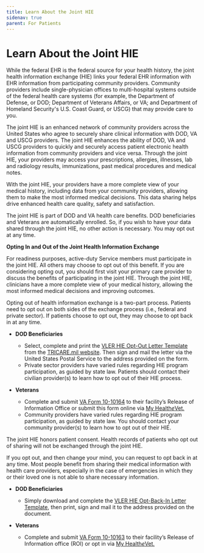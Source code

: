 ```yaml
---
title: Learn About the Joint HIE
sidenav: true
parent: For Patients
---
```

# Learn About the Joint HIE

While the federal EHR is the federal source for your health history, the joint health information exchange (HIE) links your federal EHR information with EHR information from participating community providers. Community providers include single-physician offices to multi-hospital systems outside of the federal health care systems (for example, the Department of Defense, or DOD; Department of Veterans Affairs, or VA; and Department of Homeland Security's U.S. Coast Guard, or USCG) that may provide care to you.

The joint HIE is an enhanced network of community providers across the United States who agree to securely share clinical information with DOD, VA and USCG providers. The joint HIE enhances the ability of DOD, VA and USCG providers to quickly and securely access patient electronic health information from community providers and vice versa. Through the joint HIE, your providers may access your prescriptions, allergies, illnesses, lab and radiology results, immunizations, past medical procedures and medical notes.

With the joint HIE, your providers have a more complete view of your medical history, including data from your community providers, allowing them to make the most informed medical decisions. This data sharing helps drive enhanced health care quality, safety and satisfaction.

The joint HIE is part of DOD and VA health care benefits. DOD beneficiaries and Veterans are automatically enrolled. So, if you wish to have your data shared through the joint HIE, no other action is necessary. You may opt out at any time.

**Opting In and Out of the Joint Health Information Exchange**

For readiness purposes, active-duty Service members must participate in the joint HIE. All others may choose to opt out of this benefit. If you are considering opting out, you should first visit your primary care provider to discuss the benefits of participating in the joint HIE. Through the joint HIE, clinicians have a more complete view of your medical history, allowing the most informed medical decisions and improving outcomes.

Opting out of health information exchange is a two-part process. Patients need to opt out on both sides of the exchange process (i.e., federal and private sector). If patients choose to opt out, they may choose to opt back in at any time.

* **DOD Beneficiaries**

  * Select, complete and print the [VLER HIE Opt-Out Letter Template](https://tricare.mil/-/media/Files/TRICARE/Forms/JointHIE_OPTOUT_Letter_accessible.pdf?la=en&hash=A520828013B11C9D00A0501DD492091F42F980166BC95CC2CC14E4F9003CA422) from the [TRICARE.mil website](https://tricare.mil/vlerhealth). Then sign and mail the letter via the United States Postal Service to the address provided on the form.
  * Private sector providers have varied rules regarding HIE program participation, as guided by state law. Patients should contact their civilian provider(s) to learn how to opt out of their HIE process.
* **Veterans**

  * Complete and submit [VA Form 10-10164](https://www.va.gov/find-forms/about-form-10-10164) to their facility’s Release of Information Office or submit this form online via [My Health*e*Vet.](https://www.myhealth.va.gov/mhv-portal-web/home)
  * Community providers have varied rules regarding HIE program participation, as guided by state law. You should contact your community provider(s) to learn how to opt out of their HIE.

The joint HIE honors patient consent. Health records of patients who opt out of sharing will not be exchanged through the joint HIE.

If you opt out, and then change your mind, you can request to opt back in at any time. Most people benefit from sharing their medical information with health care providers, especially in the case of emergencies in which they or their loved one is not able to share necessary information.

* **DOD Beneficiaries**

  * Simply download and complete the [VLER HIE Opt-Back-In Letter Template](https://tricare.mil/-/media/Files/TRICARE/Forms/JointHIE_OPTIN-Letter_accessible.pdf?la=en&hash=8FDB9213930064B086ED4A9457B61F8E1FA3A3052FFFA387902898EBD919F926), then print, sign and mail it to the address provided on the document.
* **Veterans**

  * Complete and submit [VA Form 10-10163](https://www.va.gov/find-forms/about-form-10-10163) to their facility’s Release of Information office (ROI) or opt in via [My Health*e*Vet.](https://www.myhealth.va.gov/mhv-portal-web/home)